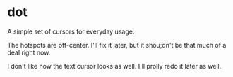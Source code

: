 dot
===

A simple set of cursors for everyday usage.

The hotspots are off-center. I'll fix it later, but it shou;dn't be that much of a deal right now.

I don't like how the text cursor looks as well. I'll prolly redo it later as well.


